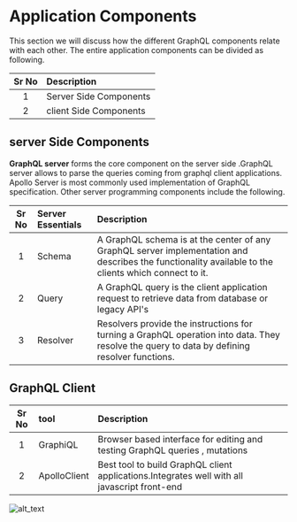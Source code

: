 
# Application Components

This section we will discuss how the different GraphQL components relate with each other. The entire application components can be divided as following.

|Sr No |  Description              |
|:----:|:--------------------------|
| 1    | Server Side Components    |
| 2    | client Side Components    |

## server Side Components

 **GraphQL server** forms the core component on the server side .GraphQL server allows to parse the queries coming from graphql client applications. Apollo Server is most commonly used implementation of GraphQL specification. Other server programming components include the following.

|Sr No |  Server Essentials   | Description
|:----:|:-------------|:---------------------------
| 1    | Schema| A GraphQL schema is at the center of any GraphQL server implementation and describes the functionality available to the clients which connect to it.
| 2    | Query | A GraphQL query is the client application request to retrieve data from database or legacy API's
| 3    | Resolver|Resolvers provide the instructions for turning a GraphQL operation into data. They resolve the query to data by defining resolver functions.

## GraphQL Client

|Sr No |  tool              | Description
|:----:|:-------------------|:-----------
| 1    | GraphiQL | Browser based interface for editing and testing GraphQL queries , mutations
| 2    | ApolloClient| Best tool to build GraphQL client applications.Integrates well with all javascript front-end


![alt_text](https://user-images.githubusercontent.com/9062443/44956455-5ebbad80-aee2-11e8-8c72-e6a2af824a87.jpg)

